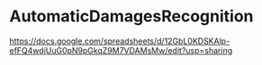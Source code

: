 # AutomaticDamagesRecognition

https://docs.google.com/spreadsheets/d/12GbL0KDSKAlp-efFQ4wdjUuG0pN9pGkqZ9M7VDAMsMw/edit?usp=sharing